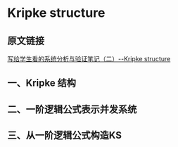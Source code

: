 # Kripke structure

## 原文链接

[写给学生看的系统分析与验证笔记（二）--Kripke structure](https://blog.csdn.net/Campsisgrandiflora/article/details/109444721)



## 一、Kripke 结构

## 二、一阶逻辑公式表示并发系统

## 三、从一阶逻辑公式构造KS

